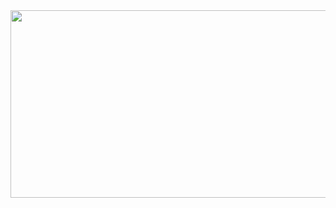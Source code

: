 

<a href="https://www.gitanimals.org/en_US?utm_medium=image&utm_source=seojin235&utm_content=farm">
<img
  src="https://render.gitanimals.org/farms/seojin235"
  width="600"
  height="300"
/>
</a>

